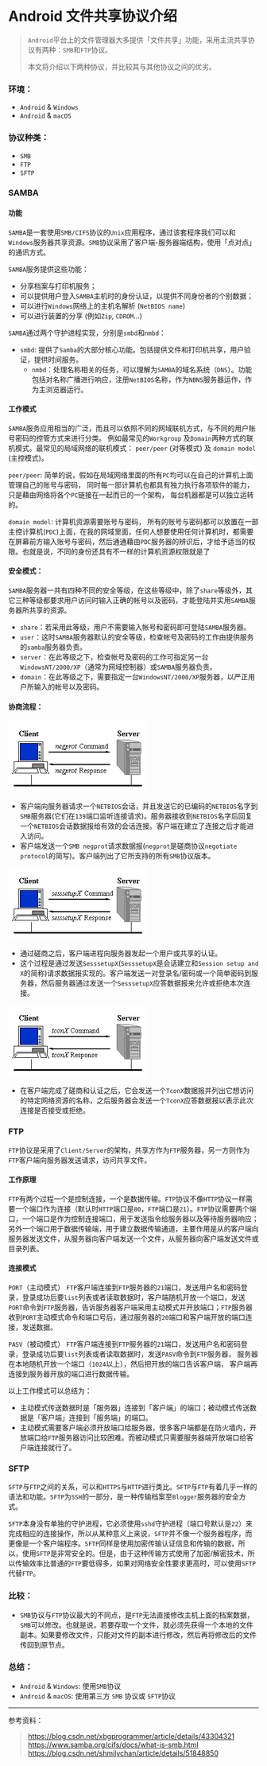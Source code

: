 # Android 文件共享协议介绍

> `Android`平台上的文件管理器大多提供「文件共享」功能，采用主流共享协议有两种：`SMB`和`FTP`协议。
>
> 本文将介绍以下两种协议，并比较其与其他协议之间的优劣。

### 环境：
- `Android` & `Windows`
- `Android` & `macOS`

### 协议种类：
- `SMB`
- `FTP`
- `SFTP`

### SAMBA

#### 功能

`SAMBA`是一套使用`SMB/CIFS`协议的`Unix`应用程序，通过该套程序我们可以和`Windows`服务器共享资源。`SMB`协议采用了客户端-服务器端结构，使用「点对点」的通讯方式。

`SAMBA`服务提供这些功能：
- 分享档案与打印机服务；
- 可以提供用户登入`SAMBA`主机时的身份认证，以提供不同身份者的个别数据；
- 可以进行`Windows`网络上的主机名解析 (`NetBIOS name`)
- 可以进行装置的分享 (例如`Zip`, `CDROM`...)

`SAMBA`通过两个守护进程实现，分别是`smbd`和`nmbd`：
- `smbd`: 提供了`Samba`的大部分核心功能。包括提供文件和打印机共享，用户验证，提供时间服务。
  - `nmbd`：处理名称相关的任务，可以理解为`SAMBA`的域名系统（`DNS`）。功能包括对名称广播进行响应，注册`NetBIOS`名称，作为`NBNS`服务器运作，作为主浏览器运行。

#### 工作模式

`SAMBA`服务应用相当的广泛，而且可以依照不同的网域联机方式，与不同的用户账号密码的控管方式来进行分类。 例如最常见的`Workgroup` 及`Domain`两种方式的联机模式。最常见的局域网络的联机模式： `peer/peer` (对等模式) 及 `domain model` (主控模式)。

`peer/peer`:
简单的说，假如在局域网络里面的所有`PC`均可以在自己的计算机上面管理自己的账号与密码， 同时每一部计算机也都具有独力执行各项软件的能力，只是藉由网络将各个`PC`链接在一起而已的一个架构， 每台机器都是可以独立运转的。

`domain model`:
计算机资源需要账号与密码， 所有的账号与密码都可以放置在一部主控计算机(`PDC`)上面，在我的网域里面，任何人想要使用任何计算机时，都需要在屏幕前方输入账号与密码，然后通通藉由`PDC`服务器的辨识后，才给予适当的权限。也就是说，不同的身份还具有不一样的计算机资源权限就是了

#### 安全模式：

`SAMBA`服务器一共有四种不同的安全等级，在这些等级中，除了`share`等级外，其它三种等级都要求用户访问时输入正确的帐号以及密码，才能登陆并实用`SAMBA`服务器所共享的资源。
- `share`：若采用此等级，用户不需要输入帐号和密码即可登陆`SAMBA`服务器。
- `user`：这时`SAMBA`服务器默认的安全等级，检查帐号及密码的工作由提供服务的`samba`服务器负责。
- `server`：在此等级之下，检查帐号及密码的工作可指定另一台`WindowsNT/2000/XP`（通常为网域控制器）或`SAMBA`服务器负责。
- `domain`：在此等级之下，需要指定一台`WindowsNT/2000/XP`服务器，以严正用户所输入的帐号以及密码。

#### 协商流程：

![Alt text](./img/first.gif)

- 客户端向服务器请求一个`NETBIOS`会话，并且发送它的已编码的`NETBIOS`名字到`SMB`服务器(它们在`139`端口监听连接请求)。服务器接收到`NETBIOS`名字后回复一个`NETBIOS`会话数据报给有效的会话连接。客户端在建立了连接之后才能进入访问。
- 客户端发送一个`SMB negprot`请求数据报(`negprot`是磋商协议`negotiate protocol`的简写)。客户端列出了它所支持的所有`SMB`协议版本。

![Alt text](./img/second.gif)

- 通过磋商之后，客户端进程向服务器发起一个用户或共享的认证。
- 这个过程是通过发送`SesssetupX`(`SesssetupX`是会话建立和`Session setup and X`的简称)请求数据报实现的。客户端发送一对登录名/密码或一个简单密码到服务器，然后服务器通过发送一个`SesssetupX`应答数据报来允许或拒绝本次连接。

![Alt text](./img/third.gif)

- 在客户端完成了磋商和认证之后，它会发送一个`TconX`数据报并列出它想访问的特定网络资源的名称，之后服务器会发送一个`TconX`应答数据报以表示此次连接是否接受或拒绝。

### FTP

`FTP`协议是采用了`Client/Server`的架构，共享方作为`FTP`服务器，另一方则作为`FTP`客户端向服务器发送请求，访问共享文件。

#### 工作原理

`FTP`有两个过程一个是控制连接，一个是数据传输。`FTP`协议不像`HTTP`协议一样需要一个端口作为连接（默认时`HTTP`端口是`80`，`FTP`端口是`21`）。`FTP`协议需要两个端口，一个端口是作为控制连接端口，用于发送指令给服务器以及等待服务器响应；另外一个端口用于数据传输端，用于建立数据传输通道，主要作用是从的客户端向服务器发送文件，从服务器向客户端发送一个文件，从服务器向客户端发送文件或目录列表。

#### 连接模式

`PORT`（主动模式）
`FTP`客户端连接到`FTP`服务器的`21`端口，发送用户名和密码登录，登录成功后要`list`列表或者读取数据时，客户端随机开放一个端口，发送`PORT`命令到`FTP`服务器，告诉服务器客户端采用主动模式并开放端口；`FTP`服务器收到`PORT`主动模式命令和端口号后，通过服务器的`20`端口和客户端开放的端口连接，发送数据。

`PASV`（被动模式）
`FTP`客户端连接到`FTP`服务器的`21`端口，发送用户名和密码登录，登录成功后要`list`列表或者读取数据时，发送`PASV`命令到`FTP`服务器， 服务器在本地随机开放一个端口（`1024`以上），然后把开放的端口告诉客户端， 客户端再连接到服务器开放的端口进行数据传输。

以上工作模式可以总结为：
- 主动模式传送数据时是「服务器」连接到「客户端」的端口；被动模式传送数据是「客户端」连接到「服务端」的端口。
- 主动模式需要客户端必须开放端口给服务器，很多客户端都是在防火墙内，开放端口给`FTP`服务器访问比较困难。而被动模式只需要服务器端开放端口给客户端连接就行了。

### SFTP
`SFTP`与`FTP`之间的关系，可以和`HTTPS`与`HTTP`进行类比。`SFTP`与`FTP`有着几乎一样的语法和功能。`SFTP`为`SSH`的一部分，是一种传输档案至`Blogger`服务器的安全方式。

`SFTP`本身没有单独的守护进程，它必须使用`sshd`守护进程（端口号默认是`22`）来完成相应的连接操作，所以从某种意义上来说，`SFTP`并不像一个服务器程序，而更像是一个客户端程序。`SFTP`同样是使用加密传输认证信息和传输的数据，所以，使用`SFTP`是非常安全的。但是，由于这种传输方式使用了加密/解密技术，所以传输效率比普通的`FTP`要低得多，如果对网络安全性要求更高时，可以使用`SFTP`代替`FTP`。

### 比较：
- `SMB`协议与`FTP`协议最大的不同点，是`FTP`无法直接修改主机上面的档案数据，`SMB`可以修改。也就是说，若要存取一个文件，就必须先获得一个本地的文件副本。如果要修改文件，只能对文件的副本进行修改，然后再将修改后的文件传回到原节点。

### 总结：
- `Android` & `Windows`: 使用`SMB`协议
- `Android` & `macOS`: 使用第三方 `SMB` 协议或 `SFTP`协议

---

参考资料：
> https://blog.csdn.net/xbgprogrammer/article/details/43304321
> https://www.samba.org/cifs/docs/what-is-smb.html
> https://blog.csdn.net/shmilychan/article/details/51848850
